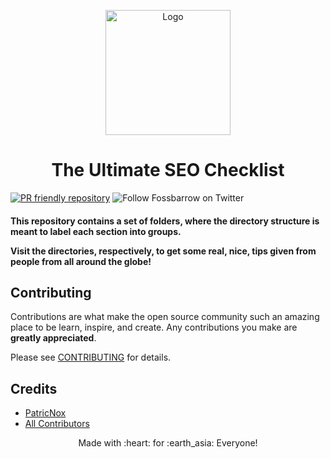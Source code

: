 <p align="center">
  <a href="https://github.com/fossbarrow/ultimate-seo-checklist">
    <img src="./logo.svg" alt="Logo" width="200" height="200">
  </a>
</p>

<h1 align="center">The Ultimate SEO Checklist</h1>

<p>

 [![PR friendly repository](https://img.shields.io/badge/Pull--Request-are%20welcome!-ff69b4)](/compare)
 ![Follow Fossbarrow on Twitter](https://img.shields.io/twitter/follow/fossbarrow?style=social)

</p>

<h4>

 This repository contains a set of folders, where the directory structure is meant to label each section into groups.

 Visit the directories, respectively, to get some real, nice, tips given from people from all around the globe!

</h4>

## Contributing

Contributions are what make the open source community such an amazing place to be learn, inspire, and create. Any contributions you make are **greatly appreciated**.

Please see [CONTRIBUTING](CONTRIBUTING.md) for details.

## Credits

- [PatricNox](https://github.com/PatricNox)
- [All Contributors](../../contributors)

<p align="center">Made with :heart:  for :earth_asia:  Everyone!</p>
